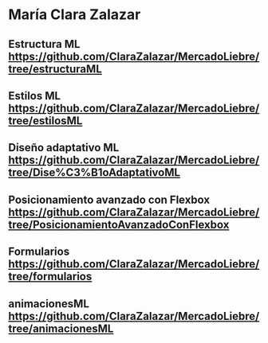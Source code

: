 # María Clara Zalazar
## Estructura ML https://github.com/ClaraZalazar/MercadoLiebre/tree/estructuraML
## Estilos ML https://github.com/ClaraZalazar/MercadoLiebre/tree/estilosML
## Diseño adaptativo ML https://github.com/ClaraZalazar/MercadoLiebre/tree/Dise%C3%B1oAdaptativoML
## Posicionamiento avanzado con Flexbox https://github.com/ClaraZalazar/MercadoLiebre/tree/PosicionamientoAvanzadoConFlexbox
## Formularios https://github.com/ClaraZalazar/MercadoLiebre/tree/formularios
## animacionesML https://github.com/ClaraZalazar/MercadoLiebre/tree/animacionesML

